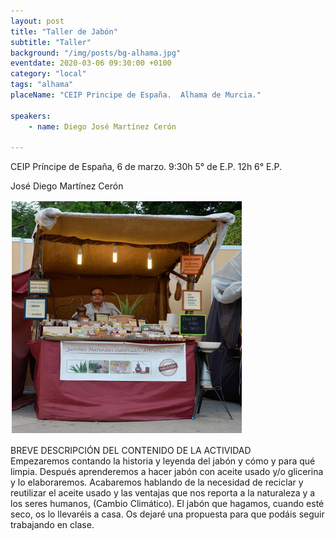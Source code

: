 ```yaml
---
layout: post
title: "Taller de Jabón"
subtitle: "Taller"
background: "/img/posts/bg-alhama.jpg"
eventdate: 2020-03-06 09:30:00 +0100
category: "local"
tags: "alhama"
placeName: "CEIP Principe de España.  Alhama de Murcia."

speakers:
    - name: Diego José Martínez Cerón
    
---
```

CEIP Príncipe de España, 6 de marzo. 9:30h 5° de E.P. 12h 6° E.P.  
 
José Diego Martínez Cerón

![cartel](/img/posts/diegojabon.png)  

BREVE DESCRIPCIÓN DEL CONTENIDO DE LA ACTIVIDAD  
Empezaremos contando la historia y leyenda del jabón y cómo y para qué limpia.
Después aprenderemos a hacer jabón con aceite usado y/o glicerina y lo elaboraremos.
Acabaremos hablando de la necesidad de reciclar y reutilizar el aceite usado y las ventajas que nos reporta a la naturaleza y a los seres humanos, (Cambio Climático).
El jabón que hagamos, cuando esté seco, os lo llevaréis a casa.
Os dejaré una propuesta para que podáis seguir trabajando en clase.  
